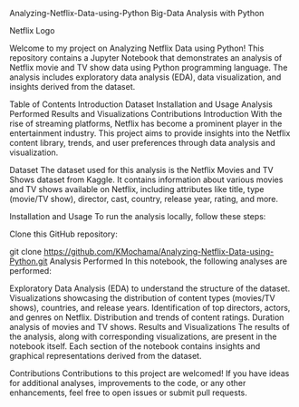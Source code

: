 Analyzing-Netflix-Data-using-Python
Big-Data Analysis with Python

Netflix Logo

Welcome to my project on Analyzing Netflix Data using Python! This repository contains a Jupyter Notebook that demonstrates an analysis of Netflix movie and TV show data using Python programming language. The analysis includes exploratory data analysis (EDA), data visualization, and insights derived from the dataset.

Table of Contents
Introduction
Dataset
Installation and Usage
Analysis Performed
Results and Visualizations
Contributions
Introduction
With the rise of streaming platforms, Netflix has become a prominent player in the entertainment industry. This project aims to provide insights into the Netflix content library, trends, and user preferences through data analysis and visualization.

Dataset
The dataset used for this analysis is the Netflix Movies and TV Shows dataset from Kaggle. It contains information about various movies and TV shows available on Netflix, including attributes like title, type (movie/TV show), director, cast, country, release year, rating, and more.

Installation and Usage
To run the analysis locally, follow these steps:

Clone this GitHub repository:

git clone https://github.com/KMochama/Analyzing-Netflix-Data-using-Python.git
Analysis Performed
In this notebook, the following analyses are performed:

Exploratory Data Analysis (EDA) to understand the structure of the dataset.
Visualizations showcasing the distribution of content types (movies/TV shows), countries, and release years.
Identification of top directors, actors, and genres on Netflix.
Distribution and trends of content ratings.
Duration analysis of movies and TV shows.
Results and Visualizations
The results of the analysis, along with corresponding visualizations, are present in the notebook itself. Each section of the notebook contains insights and graphical representations derived from the dataset.

Contributions
Contributions to this project are welcomed! If you have ideas for additional analyses, improvements to the code, or any other enhancements, feel free to open issues or submit pull requests.
